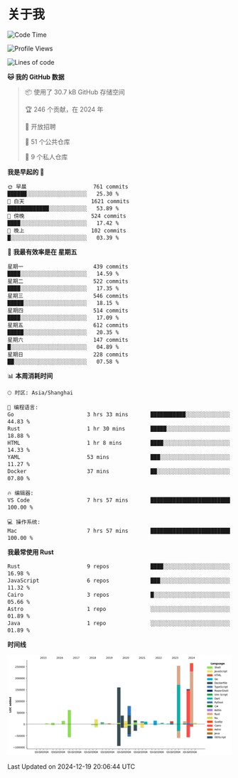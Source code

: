 # 关于我

<!--START_SECTION:waka-->
![Code Time](http://img.shields.io/badge/Code%20Time-3%2C349%20hrs%2035%20mins-blue)

![Profile Views](http://img.shields.io/badge/%E4%B8%AA%E4%BA%BA%E8%B5%84%E6%96%99%E8%A7%82%E7%9C%8B%E6%AC%A1%E6%95%B0-0-blue)

![Lines of code](https://img.shields.io/badge/%E4%BB%8E%E3%80%8CHello%20World%E3%80%8D%E8%B5%B7%E6%88%91%E5%B7%B2%E7%BB%8F%E5%86%99%E4%BA%86-1.2%20million%20%E8%A1%8C%E4%BB%A3%E7%A0%81-blue)

**🐱 我的 GitHub 数据** 

> 📦  使用了 30.7 kB GitHub 存储空间 
 > 
> 🏆 246 个贡献，在 2024 年
 > 
> 💼 开放招聘
 > 
> 📜 51 个公共仓库 
 > 
> 🔑 9 个私人仓库 
 > 
**我是早起的 🐤** 

```text
🌞 早晨                     761 commits         ██████░░░░░░░░░░░░░░░░░░░   25.30 % 
🌆 白天                     1621 commits        █████████████░░░░░░░░░░░░   53.89 % 
🌃 傍晚                     524 commits         ████░░░░░░░░░░░░░░░░░░░░░   17.42 % 
🌙 晚上                     102 commits         █░░░░░░░░░░░░░░░░░░░░░░░░   03.39 % 
```
📅 **我最有效率是在 星期五** 

```text
星期一                      439 commits         ████░░░░░░░░░░░░░░░░░░░░░   14.59 % 
星期二                      522 commits         ████░░░░░░░░░░░░░░░░░░░░░   17.35 % 
星期三                      546 commits         █████░░░░░░░░░░░░░░░░░░░░   18.15 % 
星期四                      514 commits         ████░░░░░░░░░░░░░░░░░░░░░   17.09 % 
星期五                      612 commits         █████░░░░░░░░░░░░░░░░░░░░   20.35 % 
星期六                      147 commits         █░░░░░░░░░░░░░░░░░░░░░░░░   04.89 % 
星期日                      228 commits         ██░░░░░░░░░░░░░░░░░░░░░░░   07.58 % 
```


📊 **本周消耗时间** 

```text
🕑︎ 时区: Asia/Shanghai

💬 编程语言: 
Go                       3 hrs 33 mins       ███████████░░░░░░░░░░░░░░   44.83 % 
Rust                     1 hr 30 mins        █████░░░░░░░░░░░░░░░░░░░░   18.88 % 
HTML                     1 hr 8 mins         ████░░░░░░░░░░░░░░░░░░░░░   14.33 % 
YAML                     53 mins             ███░░░░░░░░░░░░░░░░░░░░░░   11.27 % 
Docker                   37 mins             ██░░░░░░░░░░░░░░░░░░░░░░░   07.80 % 

🔥 编辑器: 
VS Code                  7 hrs 57 mins       █████████████████████████   100.00 % 

💻 操作系统: 
Mac                      7 hrs 57 mins       █████████████████████████   100.00 % 
```

**我最常使用 Rust** 

```text
Rust                     9 repos             ████░░░░░░░░░░░░░░░░░░░░░   16.98 % 
JavaScript               6 repos             ███░░░░░░░░░░░░░░░░░░░░░░   11.32 % 
Cairo                    3 repos             █░░░░░░░░░░░░░░░░░░░░░░░░   05.66 % 
Astro                    1 repo              ░░░░░░░░░░░░░░░░░░░░░░░░░   01.89 % 
Java                     1 repo              ░░░░░░░░░░░░░░░░░░░░░░░░░   01.89 % 
```



**时间线**

![Lines of Code chart](https://raw.githubusercontent.com/catusax/catusax/master/assets/bar_graph.png)


 Last Updated on 2024-12-19 20:06:44 UTC
<!--END_SECTION:waka-->
